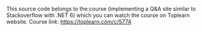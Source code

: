This source code belongs to the course (implementing a Q&A site similar to Stackoverflow with .NET 6) which you can watch the course on Toplearn website.
Course link: https://toplearn.com/c/5774

